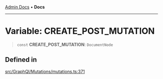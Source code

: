 [Admin Docs](/) • **Docs**

***

# Variable: CREATE\_POST\_MUTATION

> `const` **CREATE\_POST\_MUTATION**: `DocumentNode`

## Defined in

[src/GraphQl/Mutations/mutations.ts:371](https://github.com/PalisadoesFoundation/talawa-admin/blob/main/src/GraphQl/Mutations/mutations.ts#L371)
